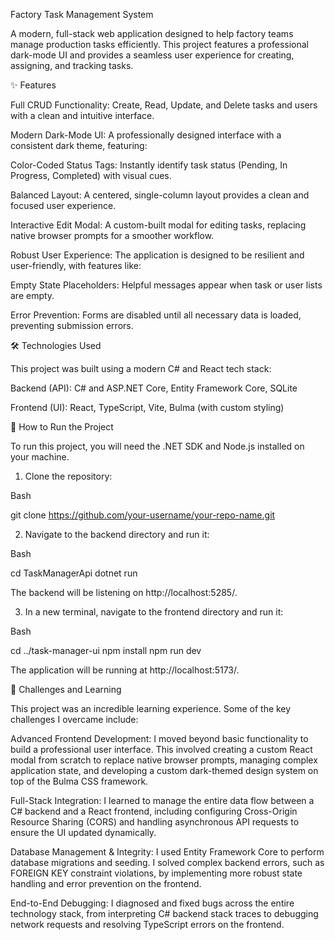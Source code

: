 Factory Task Management System

A modern, full-stack web application designed to help factory teams manage production tasks efficiently. This project features a professional dark-mode UI and provides a seamless user experience for creating, assigning, and tracking tasks.

✨ Features

Full CRUD Functionality: Create, Read, Update, and Delete tasks and users with a clean and intuitive interface.

Modern Dark-Mode UI: A professionally designed interface with a consistent dark theme, featuring:

Color-Coded Status Tags: Instantly identify task status (Pending, In Progress, Completed) with visual cues.

Balanced Layout: A centered, single-column layout provides a clean and focused user experience.

Interactive Edit Modal: A custom-built modal for editing tasks, replacing native browser prompts for a smoother workflow.

Robust User Experience: The application is designed to be resilient and user-friendly, with features like:

Empty State Placeholders: Helpful messages appear when task or user lists are empty.

Error Prevention: Forms are disabled until all necessary data is loaded, preventing submission errors.

🛠️ Technologies Used

This project was built using a modern C# and React tech stack:

Backend (API): C# and ASP.NET Core, Entity Framework Core, SQLite

Frontend (UI): React, TypeScript, Vite, Bulma (with custom styling)

🚀 How to Run the Project

To run this project, you will need the .NET SDK and Node.js installed on your machine.

1. Clone the repository:

Bash

git clone https://github.com/your-username/your-repo-name.git

2. Navigate to the backend directory and run it:

Bash

cd TaskManagerApi
dotnet run

The backend will be listening on http://localhost:5285/.

3. In a new terminal, navigate to the frontend directory and run it:

Bash

cd ../task-manager-ui
npm install
npm run dev

The application will be running at http://localhost:5173/.

🧠 Challenges and Learning

This project was an incredible learning experience. Some of the key challenges I overcame include:

Advanced Frontend Development: I moved beyond basic functionality to build a professional user interface. This involved creating a custom React modal from scratch to replace native browser prompts, managing complex application state, and developing a custom dark-themed design system on top of the Bulma CSS framework.

Full-Stack Integration: I learned to manage the entire data flow between a C# backend and a React frontend, including configuring Cross-Origin Resource Sharing (CORS) and handling asynchronous API requests to ensure the UI updated dynamically.

Database Management & Integrity: I used Entity Framework Core to perform database migrations and seeding. I solved complex backend errors, such as FOREIGN KEY constraint violations, by implementing more robust state handling and error prevention on the frontend.

End-to-End Debugging: I diagnosed and fixed bugs across the entire technology stack, from interpreting C# backend stack traces to debugging network requests and resolving TypeScript errors on the frontend.
